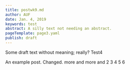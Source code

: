 ```yaml
---
title: postwk9.md
author: AUF
date: Jan. 4, 2019
keywords: test
abstract: A silly text not needing an abstract.
pageTemplate: page3.yaml
publish: draft
---
```


Some draft text without meaning; really? Test4



  An example post. Changed. more and more and 2 3 4 5 6
